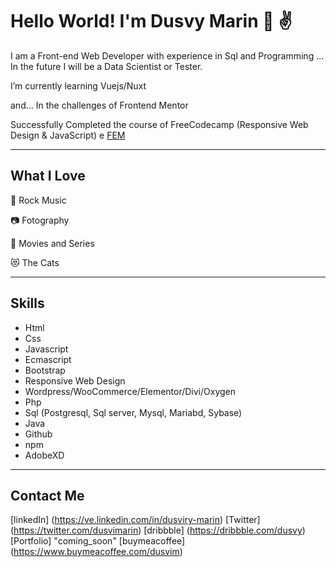 # Hello World! I'm Dusvy Marin 👩 ✌️

I am a Front-end Web Developer with experience in Sql and Programming ... In the future I will be a Data Scientist or Tester.

 I’m currently learning Vuejs/Nuxt

and... In the challenges of Frontend Mentor 

Successfully Completed the course of  FreeCodecamp (Responsive Web Design & JavaScript) e [FEM](https://www.frontendmentor.io/profile/FluffyKas) 

------

##  What I Love

🤘 Rock Music

📷 Fotography

🎥 Movies and Series

😻 The Cats

------

##  Skills

- Html 
- Css
- Javascript
- Ecmascript
- Bootstrap
- Responsive Web Design
- Wordpress/WooCommerce/Elementor/Divi/Oxygen 
- Php
- Sql (Postgresql, Sql server, Mysql, Mariabd, Sybase)
- Java
- Github
- npm
- AdobeXD
------

  ## Contact Me

[linkedIn] (https://ve.linkedin.com/in/dusviry-marin)
[Twitter] (https://twitter.com/dusvimarin)
[dribbble] (https://dribbble.com/dusvy)
[Portfolio] 	"coming_soon"
[buymeacoffee] (https://www.buymeacoffee.com/dusvim)

